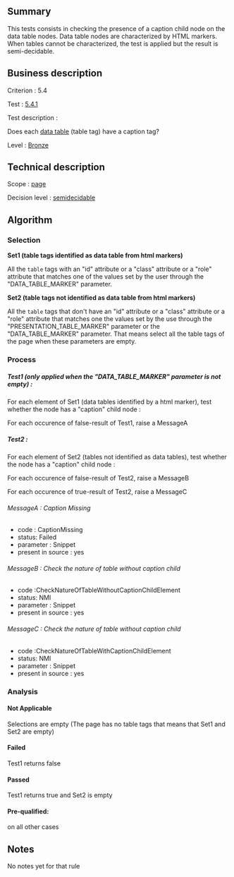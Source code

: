 ## Summary

This tests consists in checking the presence of a caption child node on
the data table nodes. Data table nodes are characterized by HTML
markers. When tables cannot be characterized, the test is applied but
the result is semi-decidable.

## Business description

Criterion : 5.4

Test : [5.4.1](http://accessiweb.org/index.php/accessiweb-22-english-version.html#test-5-4-1)

Test description :

Does each [data
table](http://accessiweb.org/index.php/glossary-76.html#mTabDonnee)
(table tag) have a caption tag?

Level : [Bronze](/en/category/rules-design/accessiweb-11/level/bronze)

## Technical description

Scope : [page](/en/category/rules-design/accessiweb-11/scope/page)

Decision level :
[semidecidable](/en/category/rules-design/accessiweb-11/decision-level/semidecidable)

## Algorithm

### Selection

**Set1 (table tags identified as data table from html markers)**

All the `table` tags with an "id" attribute or a "class" attribute or a
"role" attribute that matches one of the values set by the user through
the "DATA\_TABLE\_MARKER" parameter.

**Set2 (table tags not identified as data table from html markers)**

All the `table` tags that don't have an "id" attribute or a "class"
attribute or a "role" attribute that matches one the values set by the
use through the "PRESENTATION\_TABLE\_MARKER" parameter or the
"DATA\_TABLE\_MARKER" parameter. That means select all the table tags of
the page when these parameters are empty.

### Process

##### Test1 (only applied when the "DATA\_TABLE\_MARKER" parameter is not empty) :

For each element of Set1 (data tables identified by a html marker), test
whether the node has a "caption" child node :

For each occurence of false-result of Test1, raise a MessageA

##### Test2 :

For each element of Set2 (tables not identified as data tables), test
whether the node has a "caption" child node :

For each occurence of false-result of Test2, raise a MessageB

For each occurence of true-result of Test2, raise a MessageC

###### MessageA : Caption Missing

-   code : CaptionMissing
-   status: Failed
-   parameter : Snippet
-   present in source : yes

###### MessageB : Check the nature of table without caption child

-   code :CheckNatureOfTableWithoutCaptionChildElement
-   status: NMI
-   parameter : Snippet
-   present in source : yes

###### MessageC : Check the nature of table without caption child

-   code :CheckNatureOfTableWithCaptionChildElement
-   status: NMI
-   parameter : Snippet
-   present in source : yes

### Analysis

#### Not Applicable

Selections are empty (The page has no table tags that means that Set1
and Set2 are empty)

#### Failed

Test1 returns false

#### Passed

Test1 returns true and Set2 is empty

#### Pre-qualified:

on all other cases

## Notes

No notes yet for that rule
